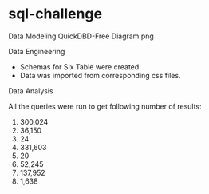 # sql-challenge

Data Modeling 
QuickDBD-Free Diagram.png



Data Engineering 

* Schemas for Six Table were created 
* Data was imported from corresponding css files.





Data Analysis 

All the queries were run to get following number of results:
1. 300,024
2. 36,150
3. 24
4. 331,603
5. 20
6. 52,245
7. 137,952
8. 1,638

